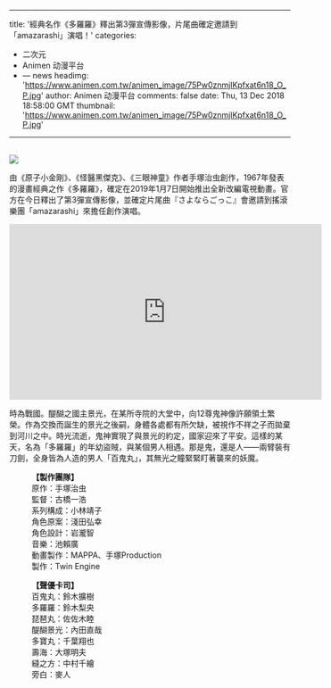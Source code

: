 
---
title: '經典名作《多羅羅》釋出第3彈宣傳影像，片尾曲確定邀請到「amazarashi」演唱！'
categories: 
 - 二次元
 - Animen 动漫平台
 - — news
headimg: 'https://www.animen.com.tw/animen_image/75Pw0znmjlKpfxat6n18_O_P.jpg'
author: Animen 动漫平台
comments: false
date: Thu, 13 Dec 2018 18:58:00 GMT
thumbnail: 'https://www.animen.com.tw/animen_image/75Pw0znmjlKpfxat6n18_O_P.jpg'
---

<div>   
<br><img src="https://www.animen.com.tw/animen_image/75Pw0znmjlKpfxat6n18_O_P.jpg" referrerpolicy="no-referrer"><br><p>由《原子小金剛》、《怪醫黑傑克》、《三眼神童》作者手塚治虫創作，1967年發表的漫畫經典之作《多羅羅》，確定在2019年1月7日開始推出全新改編電視動畫。官方在今日釋出了第3彈宣傳影像，並確定片尾曲『さよならごっこ』會邀請到搖滾樂團「amazarashi」來擔任創作演唱。</p>
<iframe width="560" height="315" src="https://www.youtube.com/embed/CPG64L4bSkI" frameborder="0" allow="accelerometer; autoplay; encrypted-media; gyroscope; picture-in-picture" allowfullscreen></iframe><p>時為戰國。醍醐之國主景光，在某所寺院的大堂中，向12尊鬼神像許願領土繁榮。作為交換而誕生的景光之後嗣，身體各處都有所欠缺，被視作不祥之子而拋棄到河川之中。時光流逝，鬼神實現了與景光的約定，國家迎來了平安。這樣的某天，名為「多羅羅」的年幼盜賊，與某個男人相遇。那是鬼，還是人——兩臂裝有刀劍，全身皆為人造的男人「百鬼丸」，其無光之瞳緊緊盯著襲來的妖魔。</p>

<p style="margin-left: 40px;"><strong>【製作團隊】</strong><br>
原作：手塚治虫<br>
監督：古橋一浩<br>
系列構成：小林靖子<br>
角色原案：淺田弘幸<br>
角色設計：岩瀧智<br>
音樂：池賴廣<br>
動畫製作：MAPPA、手塚Production<br>
製作：Twin Engine</p>

<p style="margin-left: 40px;"><strong>【聲優卡司】</strong><br>
百鬼丸：鈴木擴樹<br>
多羅羅：鈴木梨央<br>
琵琶丸：佐佐木睦<br>
醍醐景光：內田直哉<br>
多寶丸：千葉翔也<br>
壽海：大塚明夫<br>
縫之方：中村千繪<br>
旁白：麥人</p>
  
</div>
            